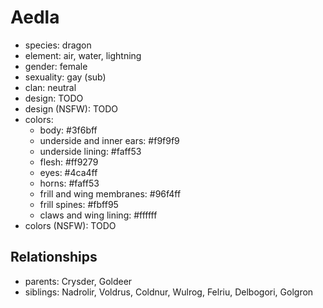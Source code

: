 # Aedla

- species: dragon
- element: air, water, lightning
- gender: female
- sexuality: gay (sub)
- clan: neutral
- design: TODO
- design (NSFW): TODO
- colors:
    - body: #3f6bff
    - underside and inner ears: #f9f9f9
    - underside lining: #faff53
    - flesh: #ff9279
    - eyes: #4ca4ff
    - horns: #faff53
    - frill and wing membranes: #96f4ff
    - frill spines: #fbff95
    - claws and wing lining: #ffffff
- colors (NSFW): TODO

## Relationships

- parents: Crysder, Goldeer
- siblings: Nadrolir, Voldrus, Coldnur, Wulrog, Felriu, Delbogori, Golgron

